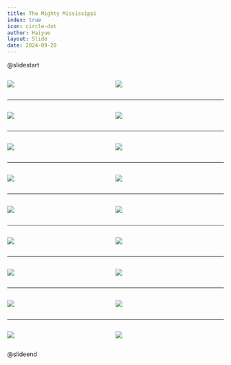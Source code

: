 ```yaml
---
title: The Mighty Mississippi
index: true
icon: circle-dot
author: Haiyue
layout: Slide
date: 2024-09-20
---
```

 
@slidestart

<div style="display:flex">
<div style="flex:1">

![](/data/english/reading/Level-K/The%20Mighty%20Mississippi/001.png)
</div>
<div style="flex:1">

![](/data/english/reading/Level-K/The%20Mighty%20Mississippi/002.png)
</div>
</div>

---

<div style="display:flex">
<div style="flex:1">

![](/data/english/reading/Level-K/The%20Mighty%20Mississippi/003.png)
</div>
<div style="flex:1">

![](/data/english/reading/Level-K/The%20Mighty%20Mississippi/004.png)
</div>
</div>

---

<div style="display:flex">
<div style="flex:1">

![](/data/english/reading/Level-K/The%20Mighty%20Mississippi/005.png)
</div>
<div style="flex:1">

![](/data/english/reading/Level-K/The%20Mighty%20Mississippi/006.png)
</div>
</div>

---

<div style="display:flex">
<div style="flex:1">

![](/data/english/reading/Level-K/The%20Mighty%20Mississippi/007.png)
</div>
<div style="flex:1">

![](/data/english/reading/Level-K/The%20Mighty%20Mississippi/008.png)
</div>
</div>

---

<div style="display:flex">
<div style="flex:1">

![](/data/english/reading/Level-K/The%20Mighty%20Mississippi/009.png)
</div>
<div style="flex:1">

![](/data/english/reading/Level-K/The%20Mighty%20Mississippi/010.png)
</div>
</div>

---

<div style="display:flex">
<div style="flex:1">

![](/data/english/reading/Level-K/The%20Mighty%20Mississippi/011.png)
</div>
<div style="flex:1">

![](/data/english/reading/Level-K/The%20Mighty%20Mississippi/012.png)
</div>
</div>

---

<div style="display:flex">
<div style="flex:1">

![](/data/english/reading/Level-K/The%20Mighty%20Mississippi/013.png)
</div>
<div style="flex:1">

![](/data/english/reading/Level-K/The%20Mighty%20Mississippi/014.png)
</div>
</div>

---

<div style="display:flex">
<div style="flex:1">

![](/data/english/reading/Level-K/The%20Mighty%20Mississippi/015.png)
</div>
<div style="flex:1">

![](/data/english/reading/Level-K/The%20Mighty%20Mississippi/016.png)
</div>
</div>

---

<div style="display:flex">
<div style="flex:1">

![](/data/english/reading/Level-K/The%20Mighty%20Mississippi/017.png)
</div>
<div style="flex:1">

![](/data/english/reading/Level-K/The%20Mighty%20Mississippi/018.png)
</div>
</div>

@slideend